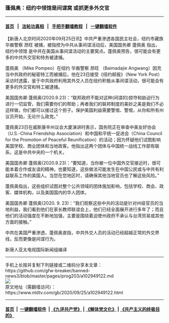 ### 蓬佩奥：纽约中领馆是间谍窝 或抓更多外交官
------------------------

#### [首页](https://github.com/gfw-breaker/banned-news3/blob/master/README.md) &nbsp;&nbsp;|&nbsp;&nbsp; [法轮功真相](https://github.com/begood0513/basic/blob/master/README.md)  &nbsp;&nbsp;|&nbsp;&nbsp; [手把手翻墙教程](https://github.com/gfw-breaker/guides/wiki)  &nbsp;&nbsp;|&nbsp;&nbsp; [一键翻墙软件](https://github.com/gfw-breaker/nogfw/blob/master/README.md)  



<div><div class="post_content" itemprop="articleBody">
 <p>
  【新唐人北京时间2020年09月25日讯】中共严重渗透各国民主社会，纽约市藏族
  <ok href="https://www.ntdtv.com/gb/华裔警察.htm">
   华裔警察
  </ok>
  <ok href="https://www.ntdtv.com/gb/昂旺.htm">
   昂旺
  </ok>
  被捕，被指控为中共从事间谍活动后，美国国务卿
  <ok href="https://www.ntdtv.com/gb/蓬佩奥.htm">
   蓬佩奥
  </ok>
  指出，
  <ok href="https://www.ntdtv.com/gb/纽约中领馆.htm">
   纽约中领馆
  </ok>
  是中共在美国从事间谍活动的主要窝点。蓬佩奥预告，很可能会有更多的中共外交官和特务被逮捕。
 </p>
 <p>
  <ok href="https://www.ntdtv.com/gb/蓬佩奥.htm">
   蓬佩奥
  </ok>
  （Mike Pompeo）在纽约
  <ok href="https://www.ntdtv.com/gb/华裔警察.htm">
   华裔警察
  </ok>
  <ok href="https://www.ntdtv.com/gb/昂旺.htm">
   昂旺
  </ok>
  （Baimadajie Angwang）因充当中共政府的秘密特工而被捕后，他在23日接受《纽约邮报》（New York Post）采访时透露，鉴于中共政府利用其外交人员在纽约积极从事间谍活动，很可能会有更多的外交官和特工被逮捕。
 </p>
 <p>
  美国国务卿 蓬佩奥(2020.9.23)：“联邦政府不能对这种(间谍的)掠夺和胁迫行为进行一切监管，我们需要你们的帮助；再者我们的联邦制度的美妙之美是我们不必这样做，你们都可以接过这个担子。保护美国利益需要警惕、警惕，从你和所有州议员开始，无论什么政党。”
 </p>
 <p>
  蓬佩奥23日在威斯康辛州议会大厦演讲时表示，国务院正在审查中美友好协会（U.S.-China Friendship Association）和中国和平统一促进会（China Council for the Promotion of Peaceful Reunification）的活动；因为怀疑他们试图影响美国学校、商业团体和当地政客。他指出这两个团体与中国统一战线工作部有联系，这是中共中央的一个机关。
 </p>
 <p>
  美国国务卿 蓬佩奥(2020.9.23)：“要知道，当你被一位中国外交官接近时，很可能本着合作或友谊的精神。也要知道，这些做法可能发生在中国公民或与中共有利益联系工作的美国人。当您在您地区时，请确保其他当地官员也了解这些风险。”
 </p>
 <p>
  蓬佩奥指出，这些组织试图对整个公共领域的团体施加影响，包括学校、商会、政客、媒体机构，以及美国国内的华人团体。
 </p>
 <p>
  美国国务卿 蓬佩奥(2020. 9. 23)：“我们观察这些中共的活动是针对州级官员的当地利益，我们看到他们在家长教师联谊会上，他们已经全面展开进行多年了；而且他们的活动强度在不断地加强，主要是围绕着迫使州政府不承认与台湾贸易或其他方面的接触。”
 </p>
 <p>
  中共在美国严重渗透，蓬佩奥直指，中共外交人员的活动已经超越正常的外交界线，反而更像是间谍行为。
 </p>
 <p>
  新唐人亚太电视国际新闻组编译
 </p>
 <div class="single_ad">
 </div>
</div>
</div>
<hr/>
手机上长按并复制下列链接或二维码分享本文章：<br/>
https://github.com/gfw-breaker/banned-news3/blob/master/pages/prog203/a102949122.md <br/>
<a href='https://github.com/gfw-breaker/banned-news3/blob/master/pages/prog203/a102949122.md'><img src='https://github.com/gfw-breaker/banned-news3/blob/master/pages/prog203/a102949122.md.png'/></a> <br/>
原文地址（需翻墙访问）：https://www.ntdtv.com/gb/2020/09/25/a102949122.html


------------------------
#### [首页](https://github.com/gfw-breaker/banned-news3/blob/master/README.md) &nbsp;|&nbsp; [一键翻墙软件](https://github.com/gfw-breaker/nogfw/blob/master/README.md) &nbsp;| [《九评共产党》](https://github.com/gfw-breaker/9ping.md/blob/master/README.md#九评之一评共产党是什么) | [《解体党文化》](https://github.com/gfw-breaker/jtdwh.md/blob/master/README.md) | [《共产主义的终极目的》](https://github.com/gfw-breaker/gczydzjmd.md/blob/master/README.md)


<img src='http://gfw-breaker.win/banned-news3/pages/prog203/a102949122.md' width='0px' height='0px'/>